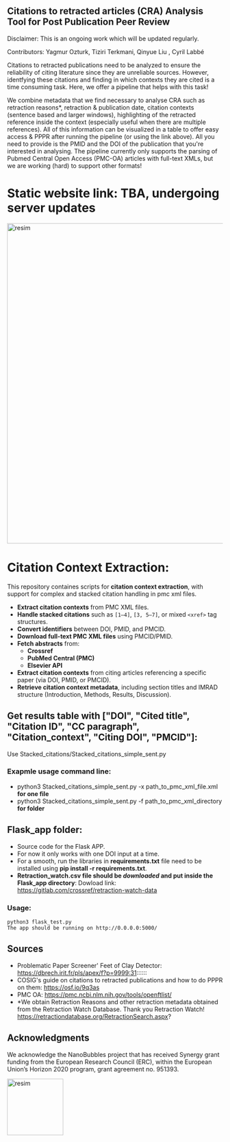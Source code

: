 ## Citations to retracted articles (CRA) Analysis Tool for Post Publication Peer Review

Disclaimer: This is an ongoing work which will be updated regularly. 

Contributors: Yagmur Ozturk, Tiziri Terkmani, Qinyue Liu , Cyril Labbé

Citations to retracted publications need to be analyzed to ensure the reliability of citing literature since they are unreliable sources. However, identfying these citations and finding in which contexts they are cited is a time consuming task. Here, we offer a pipeline that helps with this task! 

We combine metadata that we find necessary to analyse CRA such as retraction reasons*, retraction & publication date, citation contexts (sentence based and larger windows), highlighting of the retracted reference inside the context (especially useful when there are multiple references). All of this information can be visualized in a table to offer easy access & PPPR after running the pipeline (or using the link above). All you need to provide is the PMID and the DOI of the publication that you're interested in analysing. 
The pipeline currently only supports the parsing of Pubmed Central Open Access (PMC-OA) articles with full-text XMLs, but we are working (hard) to support other formats!

# Static website link: TBA, undergoing server updates
<img width="1671" height="748" alt="resim" src="https://github.com/user-attachments/assets/2588de52-0af6-4eef-a9a4-640e2591aa41" />




# Citation Context Extraction:  

This repository containes scripts for **citation context extraction**, with support for complex and stacked citation handling in pmc xml files.

-  **Extract citation contexts** from PMC XML files.
-  **Handle stacked citations** such as `[1–4]`, `[3, 5–7]`, or mixed `<xref>` tag structures.
-  **Convert identifiers** between DOI, PMID, and PMCID.
-  **Download full-text PMC XML files** using PMCID/PMID.
-  **Fetch abstracts** from:
    - **Crossref**
    - **PubMed Central (PMC)**
    - **Elsevier API**
- **Extract citation contexts** from citing articles referencing a specific paper (via DOI, PMID, or PMCID).
- **Retrieve citation context metadata**, including section titles and IMRAD structure (Introduction, Methods, Results, Discussion).


## Get results table with ["DOI", "Cited title", "Citation ID", "CC paragraph", "Citation_context", "Citing DOI", "PMCID"]:

  Use Stacked_citations/Stacked_citations_simple_sent.py

### Exapmle usage command line:

- python3 Stacked_citations_simple_sent.py -x path_to_pmc_xml_file.xml      **for one file**
- python3 Stacked_citations_simple_sent.py -f path_to_pmc_xml_directory     **for folder**


## Flask_app folder:
  * Source code for the Flask APP.
  * For now it only works with one DOI input at a time.
  * For a smooth, run the libraries in **requirements.txt** file need to be installed using **pip install -r requirements.txt**.
  * **Retraction_watch.csv file should be _downloaded_ and put inside the Flask_app directory**: Dowload link: https://gitlab.com/crossref/retraction-watch-data

### Usage:
    python3 flask_test.py 
    The app should be running on http://0.0.0.0:5000/

## Sources
- Problematic Paper Screener' Feet of Clay Detector: https://dbrech.irit.fr/pls/apex/f?p=9999:31::::::
- COSIG's guide on citations to retracted publications and how to do PPPR on them: https://osf.io/9q3as
- PMC OA: https://pmc.ncbi.nlm.nih.gov/tools/openftlist/
- *We obtain Retraction Reasons and other retraction metadata obtained from the Retraction Watch Database. Thank you Retraction Watch! https://retractiondatabase.org/RetractionSearch.aspx?

## Acknowledgments 
We acknowledge the NanoBubbles project that has received Synergy grant funding from the European Research Council (ERC), within the European Union’s Horizon 2020 program, grant agreement no. 951393.


<img width="131" height="132" alt="resim" src="https://github.com/user-attachments/assets/9200c047-183d-457d-a4b8-0260005f6d5b" />

